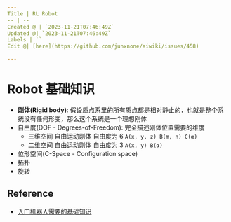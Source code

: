 ```yaml
---
Title | RL Robot
-- | --
Created @ | `2023-11-21T07:46:49Z`
Updated @| `2023-11-21T07:46:49Z`
Labels | ``
Edit @| [here](https://github.com/junxnone/aiwiki/issues/458)

---
```

# Robot 基础知识

- **刚体(Rigid body)**: 假设质点系里的所有质点都是相对静止的，也就是整个系统没有任何形变，那么这个系统是一个理想刚体
- 自由度(DOF - Degrees-of-Freedom): 完全描述刚体位置需要的维度
  - 三维空间 自由运动刚体 自由度为 6  `A(x, y, z) B(m, n) C(α)`
  - 二维空间 自由运动刚体 自由度为 3 `A(x, y) B(α)`
- 位形空间(C-Space - Configuration space)
- 拓扑
- 旋转


## Reference

- [入门机器人需要的基础知识](https://zhuanlan.zhihu.com/p/655770237)
